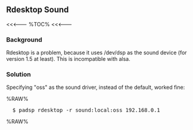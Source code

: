 ## Rdesktop Sound

<<<---
%TOC%
<<<---

### Background

Rdesktop is a problem, because it uses /dev/dsp as the sound device (for version 1.5 at least).  This is incompatible with alsa.

### Solution

Specifying "oss" as the sound driver, instead of the default, worked fine:

%RAW%
<pre>
  $ padsp rdesktop -r sound:local:oss 192.168.0.1
</pre>
%RAW%

